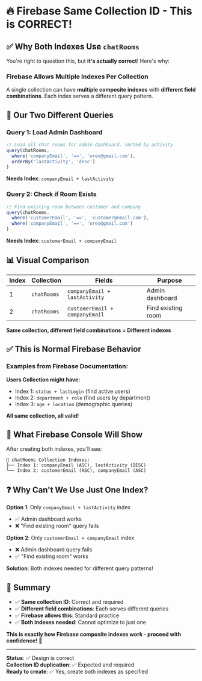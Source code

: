 # 🔥 Firebase Same Collection ID - This is CORRECT!

## ✅ **Why Both Indexes Use `chatRooms`**

You're right to question this, but **it's actually correct**! Here's why:

### **Firebase Allows Multiple Indexes Per Collection**

A single collection can have **multiple composite indexes** with **different field combinations**. Each index serves a different query pattern.

## 🎯 **Our Two Different Queries**

### **Query 1: Load Admin Dashboard**
```javascript
// Load all chat rooms for admin dashboard, sorted by activity
query(chatRooms, 
  where('companyEmail', '==', 'oreo@gmail.com'),
  orderBy('lastActivity', 'desc')
)
```
**Needs Index**: `companyEmail + lastActivity`

### **Query 2: Check if Room Exists**
```javascript
// Find existing room between customer and company
query(chatRooms,
  where('customerEmail', '==', 'customer@email.com'),
  where('companyEmail', '==', 'oreo@gmail.com')  
)
```
**Needs Index**: `customerEmail + companyEmail`

## 📊 **Visual Comparison**

| Index | Collection | Fields | Purpose |
|-------|------------|---------|---------|
| 1 | `chatRooms` | `companyEmail + lastActivity` | Admin dashboard |
| 2 | `chatRooms` | `customerEmail + companyEmail` | Find existing room |

**Same collection, different field combinations = Different indexes**

## ✅ **This is Normal Firebase Behavior**

### **Examples from Firebase Documentation:**

**Users Collection might have:**
- Index 1: `status + lastLogin` (find active users)
- Index 2: `department + role` (find users by department)
- Index 3: `age + location` (demographic queries)

**All same collection, all valid!**

## 🚀 **What Firebase Console Will Show**

After creating both indexes, you'll see:

```
📁 chatRooms Collection Indexes:
├── Index 1: companyEmail (ASC), lastActivity (DESC)
└── Index 2: customerEmail (ASC), companyEmail (ASC)
```

## ❓ **Why Can't We Use Just One Index?**

**Option 1**: Only `companyEmail + lastActivity` index
- ✅ Admin dashboard works
- ❌ "Find existing room" query fails

**Option 2**: Only `customerEmail + companyEmail` index  
- ❌ Admin dashboard query fails
- ✅ "Find existing room" works

**Solution**: Both indexes needed for different query patterns!

## 🎯 **Summary**

- ✅ **Same collection ID**: Correct and required
- ✅ **Different field combinations**: Each serves different queries
- ✅ **Firebase allows this**: Standard practice
- ✅ **Both indexes needed**: Cannot optimize to just one

**This is exactly how Firebase composite indexes work - proceed with confidence!** 🚀

---

**Status**: ✅ Design is correct  
**Collection ID duplication**: ✅ Expected and required  
**Ready to create**: ✅ Yes, create both indexes as specified